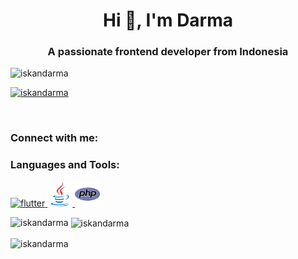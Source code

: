 <h1 align="center">Hi 👋, I'm Darma</h1>
<h3 align="center">A passionate frontend developer from Indonesia</h3>

<p align="left"> <img src="https://komarev.com/ghpvc/?username=iskandarma&label=Profile%20views&color=0e75b6&style=flat" alt="iskandarma" /> </p>

<p align="left"> <a href="https://github.com/ryo-ma/github-profile-trophy"><img src="https://github-profile-trophy.vercel.app/?username=iskandarma" alt="iskandarma" /></a> </p>

<p align="left"> <a href="https://twitter.com/" target="blank"><img src="https://img.shields.io/twitter/follow/?logo=twitter&style=for-the-badge" alt="" /></a> </p>

<h3 align="left">Connect with me:</h3>
<p align="left">
</p>

<h3 align="left">Languages and Tools:</h3>
<p align="left"> <a href="https://flutter.dev" target="_blank" rel="noreferrer"> <img src="https://www.vectorlogo.zone/logos/flutterio/flutterio-icon.svg" alt="flutter" width="40" height="40"/> </a> <a href="https://www.java.com" target="_blank" rel="noreferrer"> <img src="https://raw.githubusercontent.com/devicons/devicon/master/icons/java/java-original.svg" alt="java" width="40" height="40"/> </a> <a href="https://www.php.net" target="_blank" rel="noreferrer"> <img src="https://raw.githubusercontent.com/devicons/devicon/master/icons/php/php-original.svg" alt="php" width="40" height="40"/> </a> </p>

<p><img align="left" src="https://github-readme-stats.vercel.app/api/top-langs?username=iskandarma&show_icons=true&locale=en&layout=compact" alt="iskandarma" /></p>

<p>&nbsp;<img align="center" src="https://github-readme-stats.vercel.app/api?username=iskandarma&show_icons=true&locale=en" alt="iskandarma" /></p>

<p><img align="center" src="https://github-readme-streak-stats.herokuapp.com/?user=iskandarma&" alt="iskandarma" /></p>
